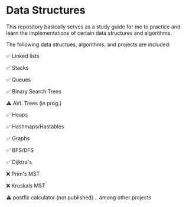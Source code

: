 # Data Structures
This repository basically serves as a study guide for me to practice and learn the implementations of certain data structures and algorithms.

The following data structues, algorithms, and projects are included:

✅ Linked lists

✅ Stacks

✅ Queues

✅ Binary Search Trees

⚠️ AVL Trees (in prog.)

✅ Heaps

✅ Hashmaps/Hastables

✅ Graphs

✅ BFS/DFS

✅ Dijktra's

❌ Prim's MST

❌ Kruskals MST

⚠️ postfix calculator (not published)... among other projects